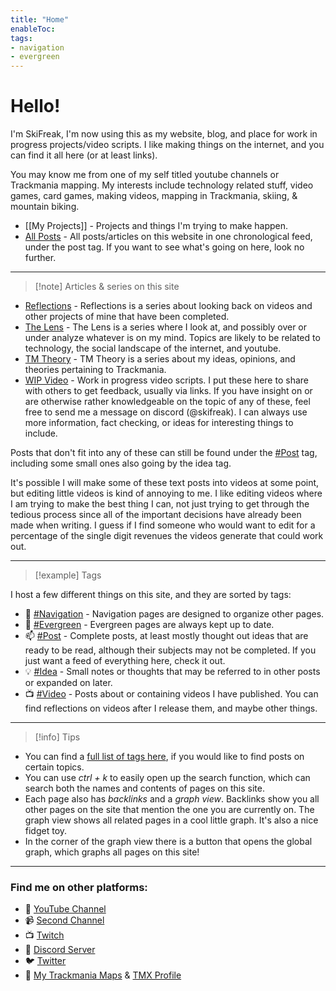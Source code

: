 ```yaml
---
title: "Home"
enableToc: 
tags:
- navigation
- evergreen
---
```

# Hello!
I'm SkiFreak, I'm now using this as my website, blog, and place for work in progress projects/video scripts. I like making things on the internet, and you can find it all here (or at least links).

You may know me from one of my self titled youtube channels or Trackmania mapping. My interests include technology related stuff, video games, card games, making videos, mapping in Trackmania, skiing, & mountain biking.

- [[My Projects]] - Projects and things I'm trying to make happen.
- [All Posts](./tags/post) - All posts/articles on this website in one chronological feed, under the post tag. If you want to see what's going on here, look no further.

---
> [!note] Articles & series on this site

- [Reflections](./tags/reflection) - Reflections is a series about looking back on videos and other projects of mine that have been completed.
- [The Lens](./tags/thelens) - The Lens is a series where I look at, and possibly over or under analyze whatever is on my mind. Topics are likely to be related to technology, the social landscape of the internet, and youtube.
- [TM Theory](./tags/tmtheory) - TM Theory is a series about my ideas, opinions, and theories pertaining to Trackmania.
- [WIP Video](./tags/wipvideo) - Work in progress video scripts. I put these here to share with others to get feedback, usually via links. If you have insight on or are otherwise rather knowledgeable on the topic of any of these, feel free to send me a message on discord (@skifreak). I can always use more information, fact checking, or ideas for interesting things to include.

Posts that don't fit into any of these can still be found under the [#Post](./tags/post) tag, including some small ones also going by the idea tag. 

It's possible I will make some of these text posts into videos at some point, but editing little videos is kind of annoying to me. I like editing videos where I am trying to make the best thing I can, not just trying to get through the tedious process since all of the important decisions have already been made when writing. I guess if I find someone who would want to edit for a percentage of the single digit revenues the videos generate that could work out.

---
> [!example] Tags

I host a few different things on this site, and they are sorted by tags:
- 📁 [#Navigation](./tags/navigation) - Navigation pages are designed to organize other pages.
- 🌲 [#Evergreen](./tags/evergreen) - Evergreen pages are always kept up to date. 
- 📫 [#Post](./tags/post) - Complete posts, at least mostly thought out ideas that are ready to be read, although their subjects may not be completed. If you just want a feed of everything here, check it out.
- 💡 [#Idea](./tags/idea) - Small notes or thoughts that may be referred to in other posts or expanded on later.
- 📺 [#Video](./tags/video) - Posts about or containing videos I have published. You can find reflections on videos after I release them, and maybe other things.

---
> [!info] Tips

- You can find a [full list of tags here](/tags/), if you would like to find posts on certain topics.
- You can use *ctrl + k* to easily open up the search function, which can search both the names and contents of pages on this site.
- Each page also has *backlinks* and a *graph view*. Backlinks show you all other pages on the site that mention the one you are currently on. The graph view shows all related pages in a cool little graph. It's also a nice fidget toy.
- In the corner of the graph view there is a button that opens the global graph, which graphs all pages on this site!

---
### Find me on other platforms:
- 🎥 [YouTube Channel](https://www.youtube.com/@Ski_Freak)
- 📹 [Second Channel](https://www.youtube.com/@SkiFreakTM)
- 📺 [Twitch](https://www.twitch.tv/that_ski_freak)
- 📰 [Discord Server](https://discord.gg/sRB54zg)
- 🐦 [Twitter](https://twitter.com/That_Ski_Freak)
- 🚗 [My Trackmania Maps](https://www.youtube.com/@ThatSkiFreak/videos) & [TMX Profile](https://trackmania.exchange/user/profile/27633)

